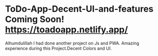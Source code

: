 # ToDo-App-Decent-UI-and-features Coming Soon! https://toadoapp.netlify.app/
Alhumdulillah I had done another project on Js and PWA.
Amazing experience during this Project.Decent Colors and UI.

